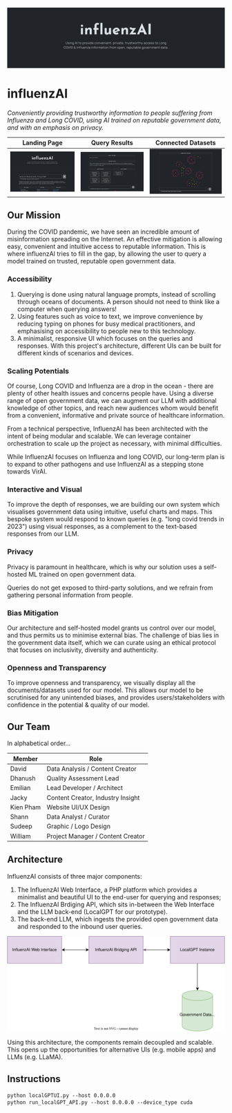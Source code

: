 <html>
    <p align='center'>
        <img src='./doc/banner.png'>
    </p>
</html>

# influenzAI

*Conveniently providing trustworthy information to people suffering from Influenza and Long COVID, using AI trained on reputable government data, and with an emphasis on privacy.*

| Landing Page                 | Query Results                | Connected Datasets           |
| ---------------------------- | ---------------------------- | ---------------------------- |
| ![](./doc/screenshot-01.png) | ![](./doc/screenshot-02.png) | ![](./doc/screenshot-03.png) |

## Our Mission

During the COVID pandemic, we have seen an incredible amount of misinformation spreading on the Internet. An effective mitigation is allowing easy, convenient and intuitive access to reputable information. This is where influenzAI tries to fill in the gap, by allowing the user to query a model trained on trusted, reputable open government data.

### Accessibility

1. Querying is done using natural language prompts, instead of scrolling through oceans of documents. A person should not need to think like a computer when querying answers!
2. Using features such as voice to text, we improve convenience by reducing typing on phones for busy medical practitioners, and emphasising on accessibility to people new to this technology.
3. A minimalist, responsive UI which focuses on the queries and responses. With this project's architecture, different UIs can be built for different kinds of scenarios and devices.

### Scaling Potentials

Of course, Long COVID and Influenza are a drop in the ocean - there are plenty of other health issues and concerns people have. Using a diverse range of open government data, we can augment our LLM with additional knowledge of other topics, and reach new audiences whom would benefit from a convenient, informative and private source of healthcare information.

From a technical perspective, InfluenzAI has been architected with the intent of being modular and scalable. We can leverage container orchestration to scale up the project as necessary, with minimal difficulties.

While InfluenzAI focuses on Influenza and long COVID, our long-term plan is to expand to other pathogens and use InfluenzAI as a stepping stone towards VirAI.

### Interactive and Visual

To improve the depth of responses, we are building our own system which visualises government data using intuitive, useful charts and maps. This bespoke system would respond to known queries (e.g. "long covid trends in 2023") using visual responses, as a complement to the text-based responses from our LLM.

### Privacy

Privacy is paramount in healthcare, which is why our solution uses a self-hosted ML trained on open government data.

Queries do not get exposed to third-party solutions, and we refrain from gathering personal information from people.

### Bias Mitigation

Our architecture and self-hosted model grants us control over our model, and thus permits us to minimise external bias. The challenge of bias lies in the government data itself, which we can curate using an ethical protocol that focuses on inclusivity, diversity and authenticity.

### Openness and Transparency

To improve openness and transparency, we visually display all the documents/datasets used for our model. This allows our model to be scrutinised for any unintended biases, and provides users/stakeholders with confidence in the potential & quality of our model.

## Our Team

In alphabetical order...

| Member    | Role                              |
| --------- | --------------------------------- |
| David     | Data Analysis / Content Creator   |
| Dhanush   | Quality Assessment Lead           |
| Emilian   | Lead Developer / Architect        |
| Jacky     | Content Creator, Industry Insight |
| Kien Pham | Website UI/UX Design              |
| Shann     | Data Analyst / Curator            |
| Sudeep    | Graphic / Logo Design             |
| William   | Project Manager / Content Creator |

## Architecture

InfluenzAI consists of three major components:

1. The InfluenzAI Web Interface, a PHP platform which provides a minimalist and beautiful UI to the end-user for querying and responses;
2. The InfluenzAI Brdiging API, which sits in-between the Web Interface and the LLM back-end (LocalGPT for our prototype).
3. The back-end LLM, which ingests the provided open government data and responded to the inbound user queries.

![architecture](./doc/architecture.svg)

Using this architecture, the components remain decoupled and scalable. This opens up the opportunities for alternative UIs (e.g. mobile apps) and LLMs (e.g. LLaMA).

## Instructions

```
python localGPTUI.py --host 0.0.0.0
python run_localGPT_API.py --host 0.0.0.0 --device_type cuda
```
